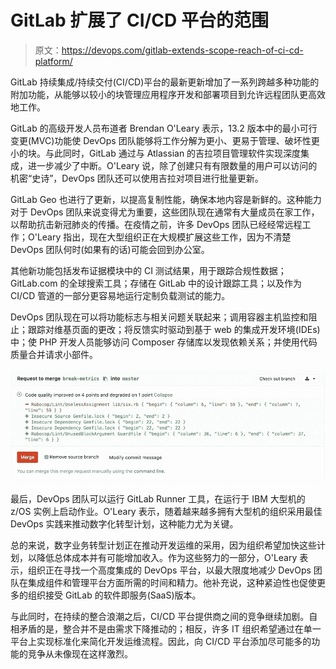 # GitLab 扩展了 CI/CD 平台的范围

> 原文：<https://devops.com/gitlab-extends-scope-reach-of-ci-cd-platform/>

GitLab 持续集成/持续交付(CI/CD)平台的最新更新增加了一系列跨越多种功能的附加功能，从能够以较小的块管理应用程序开发和部署项目到允许远程团队更高效地工作。

GitLab 的高级开发人员布道者 Brendan O'Leary 表示，13.2 版本中的最小可行变更(MVC)功能使 DevOps 团队能够将工作分解为更小、更易于管理、破坏性更小的块。与此同时，GitLab 通过与 Atlassian 的吉拉项目管理软件实现深度集成，进一步减少了中断。O'Leary 说，除了创建只有有限数量的用户可以访问的机密“史诗”，DevOps 团队还可以使用吉拉对项目进行批量更新。

GitLab Geo 也进行了更新，以提高复制性能，确保本地内容是新鲜的。这种能力对于 DevOps 团队来说变得尤为重要，这些团队现在通常有大量成员在家工作，以帮助抗击新冠肺炎的传播。在疫情之前，许多 DevOps 团队已经经常远程工作；O'Leary 指出，现在大型组织正在大规模扩展这些工作，因为不清楚 DevOps 团队何时(如果有的话)可能会回到办公室。

其他新功能包括发布证据模块中的 CI 测试结果，用于跟踪合规性数据；GitLab.com 的全球搜索工具；存储在 GitLab 中的设计跟踪工具；以及作为 CI/CD 管道的一部分更容易地运行定制负载测试的能力。

DevOps 团队现在可以将功能标志与相关问题关联起来；调用容器主机监控和阻止；跟踪对维基页面的更改；将反馈实时驱动到基于 web 的集成开发环境(IDEs)中；使 PHP 开发人员能够访问 Composer 存储库以发现依赖关系；并使用代码质量合并请求小部件。

![](img/9a8cbf9bb66bad9052c632e3fb19733a.png)

最后，DevOps 团队可以运行 GitLab Runner 工具，在运行于 IBM 大型机的 z/OS 实例上启动作业。O'Leary 表示，随着越来越多拥有大型机的组织采用最佳 DevOps 实践来推动数字化转型计划，这种能力尤为关键。

总的来说，数字业务转型计划正在推动开发运维的采用，因为组织希望加快这些计划，以降低总体成本并有可能增加收入。作为这些努力的一部分，O'Leary 表示，组织正在寻找一个高度集成的 DevOps 平台，以最大限度地减少 DevOps 团队在集成组件和管理平台方面所需的时间和精力。他补充说，这种紧迫性也促使更多的组织接受 GitLab 的软件即服务(SaaS)版本。

与此同时，在持续的整合浪潮之后，CI/CD 平台提供商之间的竞争继续加剧。自相矛盾的是，整合并不是由需求下降推动的；相反，许多 IT 组织希望通过在单一平台上实现标准化来简化开发运维流程。因此，向 CI/CD 平台添加尽可能多的功能的竞争从未像现在这样激烈。